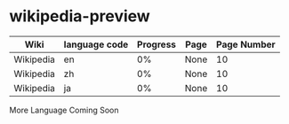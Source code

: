 # wikipedia-preview



| Wiki  | language code | Progress | Page | Page Number |
| ------------- | ------------- | ------------- | ------------- | ------------- |
| Wikipedia  | en | 0% | None  | 10 |
| Wikipedia  | zh | 0% | None  | 10 |
| Wikipedia  | ja | 0% | None  | 10 |

More Language Coming Soon

